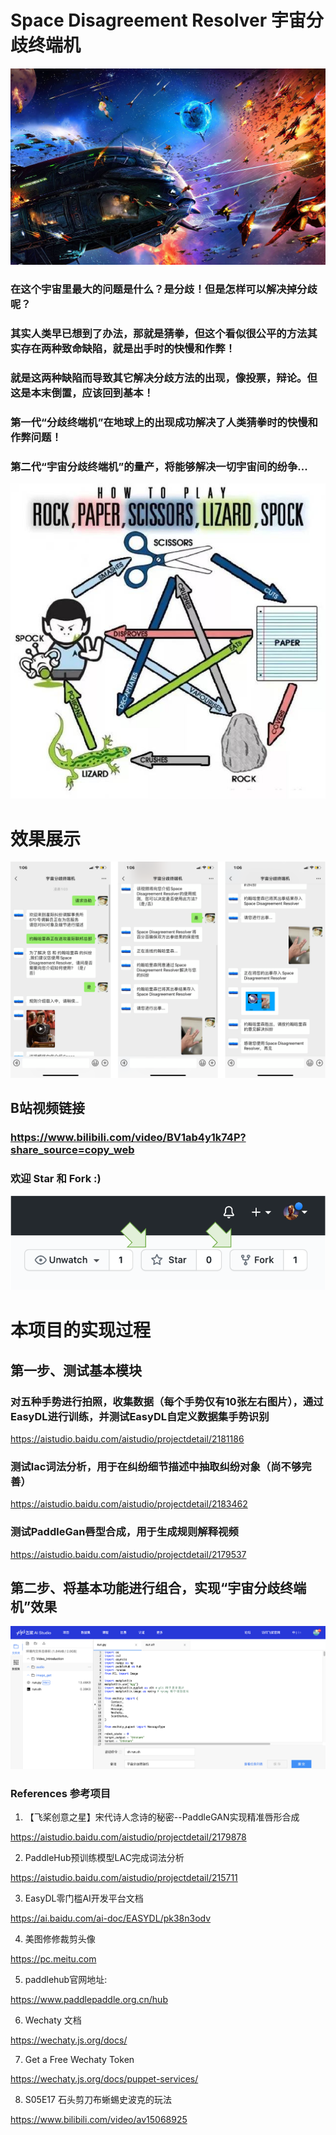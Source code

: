 # Space Disagreement Resolver 宇宙分歧终端机

![](https://github.com/yongxinliao-hqu/SpaceDisagreementResolver/blob/main/Demo/spacewars.jpeg)

### 在这个宇宙里最大的问题是什么？是分歧！但是怎样可以解决掉分歧呢？

### 其实人类早已想到了办法，那就是猜拳，但这个看似很公平的方法其实存在两种致命缺陷，就是出手时的快慢和作弊！

### 就是这两种缺陷而导致其它解决分歧方法的出现，像投票，辩论。但这是本末倒置，应该回到基本！

### 第一代“分歧终端机”在地球上的出现成功解决了人类猜拳时的快慢和作弊问题！

### 第二代“宇宙分歧终端机”的量产，将能够解决一切宇宙间的纷争...

![](https://github.com/yongxinliao-hqu/SpaceDisagreementResolver/blob/main/Demo/how_to_play.jpeg)


# 效果展示
![](https://github.com/yongxinliao-hqu/SpaceDisagreementResolver/blob/main/Demo/Demo.png)


## B站视频链接
### https://www.bilibili.com/video/BV1ab4y1k74P?share_source=copy_web

### 欢迎 Star 和 Fork :)
![](https://github.com/yongxinliao-hqu/SpaceDisagreementResolver/blob/main/Demo/star_fork.png)

# 本项目的实现过程

## 第一步、测试基本模块

### 对五种手势进行拍照，收集数据（每个手势仅有10张左右图片），通过EasyDL进行训练，并测试EasyDL自定义数据集手势识别

https://aistudio.baidu.com/aistudio/projectdetail/2181186

### 测试lac词法分析，用于在纠纷细节描述中抽取纠纷对象（尚不够完善）

https://aistudio.baidu.com/aistudio/projectdetail/2183462

### 测试PaddleGan唇型合成，用于生成规则解释视频

https://aistudio.baidu.com/aistudio/projectdetail/2179537

## 第二步、将基本功能进行组合，实现“宇宙分歧终端机”效果
![](https://github.com/yongxinliao-hqu/SpaceDisagreementResolver/blob/main/Demo/Demo%202.png)

### References 参考项目
1. 【飞桨创意之星】宋代诗人念诗的秘密--PaddleGAN实现精准唇形合成

https://aistudio.baidu.com/aistudio/projectdetail/2179878

2. PaddleHub预训练模型LAC完成词法分析

https://aistudio.baidu.com/aistudio/projectdetail/215711

3. EasyDL零门槛AI开发平台文档

https://ai.baidu.com/ai-doc/EASYDL/pk38n3odv

4. 美图修修裁剪头像

https://pc.meitu.com

5. paddlehub官网地址:

https://www.paddlepaddle.org.cn/hub

6. Wechaty 文档

https://wechaty.js.org/docs/

7. Get a Free Wechaty Token

https://wechaty.js.org/docs/puppet-services/

8. S05E17 石头剪刀布蜥蜴史波克的玩法

https://www.bilibili.com/video/av15068925
